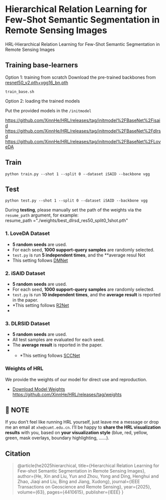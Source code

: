 # Hierarchical Relation Learning for Few-Shot Semantic Segmentation in Remote Sensing Images
HRL-Hierarchical Relation Learning for Few-Shot Semantic Segmentation in Remote Sensing Images


## Training base-learners 
Option 1: training from scratch
Download the pre-trained backbones from [resnet50_v2.pth+vgg16_bn.pth](https://github.com/XinnHe/HRL/releases/tag/initmodel%2Fbackbone)

`train_base.sh`

Option 2: loading the trained models

Put the provided models in the `/initmodel`

https://github.com/XinnHe/HRL/releases/tag/initmodel%2FBaseNet%2Fisaid
https://github.com/XinnHe/HRL/releases/tag/initmodel%2FBaseNet%2Fdlrsd
https://github.com/XinnHe/HRL/releases/tag/initmodel%2FBaseNet%2FLoveDA


## Train
 
 `python train.py --shot 1 --split 0 --dataset iSAID --backbone vgg ` 


## Test

 `python test.py --shot 1 --split 0 --dataset iSAID --backbone vgg ` 

During **testing**, please manually set the path of the weights via the `resume_path` argument, for example:  
resume_path ="./weights/best_dlrsd_res50_split0_1shot.pth"


### 1. LoveDA Dataset 
- **5 random seeds** are used.  
- For each seed, **1000 support-query samples** are randomly selected.  
- `test.py` is run **5 independent times**, and the **average resul Not
- This setting follows [DMNet](https://github.com/chunbolang/R2Net)

### 2. iSAID Dataset
- **5 random seeds** are used.  
- For each seed, **1000 support-query samples** are randomly selected.  
- `test.py` is run **10 independent times**, and the **average result** is reported in the paper.  
- *This setting follows [R2Net](https://github.com/chunbolang/R2Net)
- 
### 3. DLRSID Dataset
- **5 random seeds** are used.  
- All test samples are evaluated for each seed.  
- The **average result** is reported in the paper.
- - *This setting follows [SCCNet](https://github.com/linhanwang/SCCNet)


### Weights of HRL

We provide the weights of our model for direct use and reproduction.  
- [Download Model Weights](https://github.com/XinnHe/HRL/releases/tag/weights)  
https://github.com/XinnHe/HRL/releases/tag/weights

## 📌  **NOTE**
If you don’t feel like running HRL yourself, just leave me a message or drop me an email at `xhe@cumt.edu.cn`. I’ll be happy to **share the HRL visualization results** with you, based on **your visualization style** (blue, red, yellow, green, mask overlays, boundary highlighting, ......).

## Citation
> @article{he2025hierarchical,
  title={Hierarchical Relation Learning for Few-shot Semantic Segmentation in Remote Sensing Images},
  author={He, Xin and Liu, Yun and Zhou, Yong and Ding, Henghui and Zhao, Jiaqi and Liu, Bing and Jiang, Xudong},
  journal={IEEE Transactions on Geoscience and Remote Sensing},
  year={2025},
  volume={63},
  pages={4410615},
  publisher={IEEE}
}
